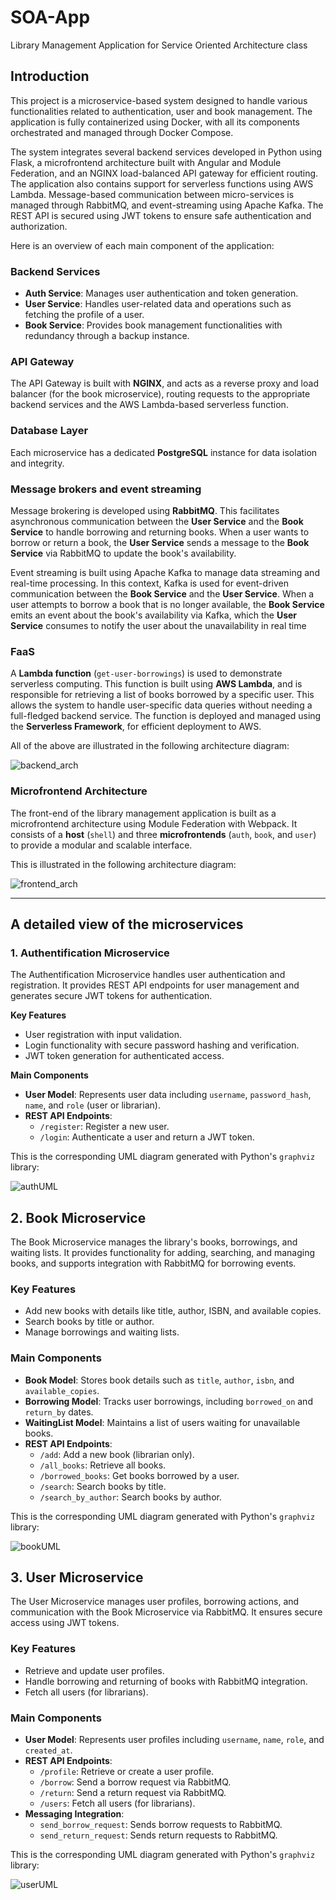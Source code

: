 # SOA-App
Library Management Application for Service Oriented Architecture class

## Introduction

This project is a microservice-based system designed to handle various functionalities related to
authentication, user and book management. The application is fully containerized using Docker, with
all its components orchestrated and managed through Docker Compose.

The system integrates several backend services developed in Python using Flask,
a microfrontend architecture built with Angular and Module Federation,
and an NGINX load-balanced API gateway for efficient routing. The application also contains
support for serverless functions using AWS Lambda. Message-based communication between micro-services is managed through RabbitMQ,
and event-streaming using Apache Kafka. The REST API is secured using JWT tokens to ensure safe authentication and authorization.

Here is an overview of each main component of the application:

### Backend Services

- **Auth Service**: Manages user authentication and token generation.
- **User Service**: Handles user-related data and operations such as fetching the profile of a user.
- **Book Service**: Provides book management functionalities with redundancy through a backup instance.

### API Gateway

The API Gateway is built with **NGINX**, and acts as a reverse proxy and load balancer (for the book microservice),
routing requests to the appropriate backend services and the AWS Lambda-based serverless function.

### Database Layer

Each microservice has a dedicated **PostgreSQL** instance for data isolation and integrity.

### Message brokers and event streaming

Message brokering is developed using **RabbitMQ**. This facilitates asynchronous communication between the **User Service**
and the **Book Service** to handle borrowing and returning books. When a user wants to borrow or return a book,
 the **User Service** sends a message to the **Book Service** via RabbitMQ to update the book's availability.

Event streaming is built using Apache Kafka to manage data streaming and real-time processing. In this context, Kafka is
used for event-driven communication between the **Book Service** and the **User Service**. When a user attempts to borrow
a book that is no longer available, the **Book Service** emits an event about the book's availability via Kafka, which
the **User Service** consumes to notify the user about the unavailability in real time

### FaaS

A **Lambda function** (`get-user-borrowings`) is used to demonstrate serverless computing. This function is built using
**AWS Lambda**, and is responsible for retrieving a list of books borrowed by a specific user. This allows the system
to handle user-specific data queries without needing a full-fledged backend service.
The function is deployed and managed using the **Serverless Framework**, for efficient deployment to AWS.

All of the above are illustrated in the following architecture diagram:

![backend_arch](https://github.com/DiaconuAna/SOA-App/blob/main/Resources/BackendArchitecture.png)

### Microfrontend Architecture

The front-end of the library management application is built as a microfrontend architecture using Module Federation
with Webpack. It consists of a **host** (`shell`) and three **microfrontends** (`auth`, `book`, and `user`) to provide
a modular and scalable interface.

This is illustrated in the following architecture diagram:

![frontend_arch](https://github.com/DiaconuAna/SOA-App/blob/main/Resources/FrontendArchitecture.png)

---

## A detailed view of the microservices

### 1. **Authentification Microservice**
The Authentification Microservice handles user authentication and registration.
It provides REST API endpoints for user management and generates secure JWT tokens for authentication.

**Key Features**
- User registration with input validation.
- Login functionality with secure password hashing and verification.
- JWT token generation for authenticated access.

**Main Components**
- **User Model**: Represents user data including `username`, `password_hash`, `name`, and `role` (user or librarian).
- **REST API Endpoints**:
  - `/register`: Register a new user.
  - `/login`: Authenticate a user and return a JWT token.

This is the corresponding UML diagram generated with Python's `graphviz` library:

![authUML](https://github.com/DiaconuAna/SOA-App/blob/main/Resources/AuthUML.png)

## 2. **Book Microservice**
The Book Microservice manages the library's books, borrowings, and waiting lists. It provides functionality for adding, searching, and managing books, and supports integration with RabbitMQ for borrowing events.

### **Key Features**
- Add new books with details like title, author, ISBN, and available copies.
- Search books by title or author.
- Manage borrowings and waiting lists.

### **Main Components**
- **Book Model**: Stores book details such as `title`, `author`, `isbn`, and `available_copies`.
- **Borrowing Model**: Tracks user borrowings, including `borrowed_on` and `return_by` dates.
- **WaitingList Model**: Maintains a list of users waiting for unavailable books.
- **REST API Endpoints**:
  - `/add`: Add a new book (librarian only).
  - `/all_books`: Retrieve all books.
  - `/borrowed_books`: Get books borrowed by a user.
  - `/search`: Search books by title.
  - `/search_by_author`: Search books by author.

This is the corresponding UML diagram generated with Python's `graphviz` library:

![bookUML](https://github.com/DiaconuAna/SOA-App/blob/main/Resources/BookUML.png)

## 3. **User Microservice**
The User Microservice manages user profiles, borrowing actions, and communication with the Book Microservice via RabbitMQ. It ensures secure access using JWT tokens.

### **Key Features**
- Retrieve and update user profiles.
- Handle borrowing and returning of books with RabbitMQ integration.
- Fetch all users (for librarians).

### **Main Components**
- **User Model**: Represents user profiles including `username`, `name`, `role`, and `created_at`.
- **REST API Endpoints**:
  - `/profile`: Retrieve or create a user profile.
  - `/borrow`: Send a borrow request via RabbitMQ.
  - `/return`: Send a return request via RabbitMQ.
  - `/users`: Fetch all users (for librarians).
- **Messaging Integration**:
  - `send_borrow_request`: Sends borrow requests to RabbitMQ.
  - `send_return_request`: Sends return requests to RabbitMQ.

This is the corresponding UML diagram generated with Python's `graphviz` library:

![userUML](https://github.com/DiaconuAna/SOA-App/blob/main/Resources/UserUML.png)
